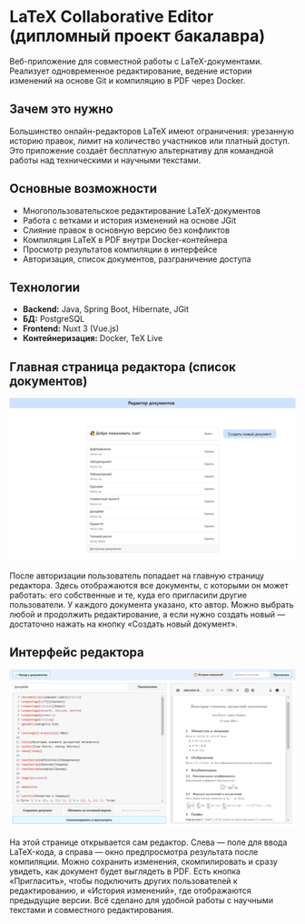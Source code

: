 # LaTeX Collaborative Editor (дипломный проект бакалавра)

Веб-приложение для совместной работы с LaTeX-документами.  
Реализует одновременное редактирование, ведение истории изменений на основе Git и компиляцию в PDF через Docker.

## Зачем это нужно

Большинство онлайн-редакторов LaTeX имеют ограничения: урезанную историю правок, лимит на количество участников или платный доступ.  
Это приложение создаёт бесплатную альтернативу для командной работы над техническими и научными текстами.

## Основные возможности

- Многопользовательское редактирование LaTeX-документов
- Работа с ветками и история изменений на основе JGit
- Слияние правок в основную версию без конфликтов
- Компиляция LaTeX в PDF внутри Docker-контейнера
- Просмотр результатов компиляции в интерфейсе
- Авторизация, список документов, разграничение доступа

## Технологии

- **Backend:** Java, Spring Boot, Hibernate, JGit  
- **БД:** PostgreSQL  
- **Frontend:** Nuxt 3 (Vue.js)  
- **Контейнеризация:** Docker, TeX Live

## Главная страница редактора (список документов)

![Список документов](1.png)

После авторизации пользователь попадает на главную страницу редактора. Здесь отображаются все документы, с которыми он может работать: его собственные и те, куда его пригласили другие пользователи. У каждого документа указано, кто автор. Можно выбрать любой и продолжить редактирование, а если нужно создать новый — достаточно нажать на кнопку «Создать новый документ».

## Интерфейс редактора

![Интерфейс редактора](2.png)

На этой странице открывается сам редактор. Слева — поле для ввода LaTeX-кода, а справа — окно предпросмотра результата после компиляции. Можно сохранить изменения, скомпилировать и сразу увидеть, как документ будет выглядеть в PDF. Есть кнопка «Пригласить», чтобы подключить других пользователей к редактированию, и «История изменений», где отображаются предыдущие версии. Всё сделано для удобной работы с научными текстами и совместного редактирования.
